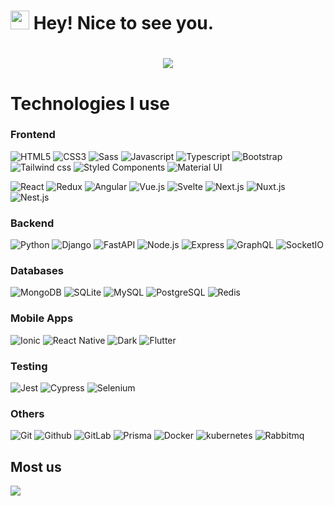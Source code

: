 <h1><img src="https://emojis.slackmojis.com/emojis/images/1531849430/4246/blob-sunglasses.gif?1531849430" width="30"/> Hey! Nice to see you.</h1>

<h1 align="center">
  <a href="https://git.io/typing-svg">
    <img src="https://readme-typing-svg.herokuapp.com/?lines=This+is+Joseph+Boscán....;Welcome+to+my+github!&center=true&size=30">
  </a>
</h1>

# Technologies I use

### Frontend

<p>
  <img alt="HTML5" src="https://img.shields.io/badge/html5-%23E34F26.svg?style=flat-square&logo=html5&logoColor=white" />
  <img alt="CSS3" src="https://img.shields.io/badge/css3-%231572B6.svg?style=flat-square&logo=css3&logoColor=white" />
  <img alt="Sass" src="https://img.shields.io/badge/SASS-hotpink.svg?style=flat-square&logo=SASS&logoColor=white" />
  <img alt="Javascript" src="https://img.shields.io/badge/JavaScript-323330?style=flat-square&logo=javascript&logoColor=F7DF1E" />
  <img alt="Typescript" src="https://img.shields.io/badge/TypeScript-007ACC?style=flat-square&logo=typescript&logoColor=white" />
  <img alt="Bootstrap" src="https://img.shields.io/badge/Bootstrap-563D7C?style=flat-square&logo=bootstrap&logoColor=white" />
  <img alt="Tailwind css" src="https://img.shields.io/badge/Tailwind_CSS-38B2AC?style=flat-square&logo=tailwind-css&logoColor=white" />
  <img alt="Styled Components" src="https://img.shields.io/badge/styled--components-DB7093?style=flat-square&logo=styled-components&logoColor=white" />
  <img alt="Material UI" src="https://img.shields.io/badge/Material--UI-0081CB?style=flat-square&logo=material-ui&logoColor=white" />
</p>
<p>
  <img alt="React" src="https://img.shields.io/badge/React-20232A?style=flat-square&logo=react&logoColor=61DAFB" />
  <img alt="Redux" src="https://img.shields.io/badge/Redux-593D88?style=flat-square&logo=redux&logoColor=white" />
  <img alt="Angular" src="https://img.shields.io/badge/Angular-DD0031?style=flat-square&logo=angular&logoColor=white" />
  <img alt="Vue.js" src="https://img.shields.io/badge/Vue.js-35495E?style=flat-square&logo=vue.js&logoColor=4FC08D" />
  <img alt="Svelte" src="https://img.shields.io/badge/Svelte-4A4A55?style=flat-square&logo=svelte&logoColor=FF3E00" />
  <img alt="Next.js" src="https://img.shields.io/badge/Next-black?style=flat-square&logo=next.js&logoColor=white" />
  <img alt="Nuxt.js" src="https://img.shields.io/badge/Nuxt-002E3B?style=flat-square&logo=nuxtdotjs&logoColor=#00DC82" />
  <img alt="Nest.js" src="https://img.shields.io/badge/nestjs-%23E0234E.svg?style=flat-square&logo=nestjs&logoColor=white" />
</p>

### Backend 

<p>  
  <img alt="Python" src="https://img.shields.io/badge/Python-F6C915?style=flat-square&logo=python&logoColor=092E20" />
  <img alt="Django" src="https://img.shields.io/badge/Django-092E20?style=flat-square&logo=django&logoColor=white" />
<!--   <img alt="Flask" src="https://img.shields.io/badge/Flask-000000?style=flat-square&logo=flask&logoColor=white" /> -->
  <img alt="FastAPI" src="https://img.shields.io/badge/FastAPI-005571?style=flat-square&logo=fastapi" />
  <img alt="Node.js" src="https://img.shields.io/badge/node.js-6DA55F?style=flat-square&logo=node.js&logoColor=white" />
  <img alt="Express" src="https://img.shields.io/badge/express.js-%23404d59.svg?style=flat-square&logo=express&logoColor=%2361DAFB" />
  <img alt="GraphQL" src="https://img.shields.io/badge/-GraphQL-E10098?style=flat-square&logo=graphql&logoColor=white" />
  <img alt="SocketIO" src="https://img.shields.io/badge/Socket.io-black?style=flat-square&logo=socket.io&badgeColor=010101" />
</p>

### Databases

<p>  
  <img alt="MongoDB" src="https://img.shields.io/badge/MongoDB-4EA94B?style=flat-square&logo=mongodb&logoColor=white" />
  <img alt="SQLite" src="https://img.shields.io/badge/SQLite-07405E?style=flat-square&logo=sqlite&logoColor=white" />
  <img alt="MySQL" src="https://img.shields.io/badge/MySQL-005C84?style=flat-square&logo=mysql&logoColor=white" />
  <img alt="PostgreSQL" src="https://img.shields.io/badge/PostgreSQL-316192?style=flat-square&logo=postgresql&logoColor=white" />
  <img alt="Redis" src="https://img.shields.io/badge/redis-%23DD0031.svg?&style=flat-square&logo=redis&logoColor=white" />
</p>

### Mobile Apps

<p>  
  <img alt="Ionic" src="https://img.shields.io/badge/Ionic-3880FF?style=flat-square&logo=ionic&logoColor=white" />
  <img alt="React Native" src="https://img.shields.io/badge/React_Native-20232A?style=flat-square&logo=react&logoColor=61DAFB" />
  <img alt="Dark" src="https://img.shields.io/badge/Dart-0175C2?style=flat-square&logo=dart&logoColor=white" />
  <img alt="Flutter" src="https://img.shields.io/badge/Flutter-02569B?style=flat-square&logo=flutter&logoColor=white" />
</p>

### Testing

<p>  
  <img alt="Jest" src="https://img.shields.io/badge/-jest-%23C21325?style=flat-square&logo=jest&logoColor=white" />
  <img alt="Cypress" src="https://img.shields.io/badge/-cypress-%23E5E5E5?style=flat-square&logo=cypress&logoColor=058a5e" />
  <img alt="Selenium" src="https://img.shields.io/badge/-selenium-%43B02A?style=flat-square&logo=selenium&logoColor=white" />  
</p>

### Others

<p>
  <img alt="Git" src="https://img.shields.io/badge/git-%23F05033.svg?style=flat-square&logo=git&logoColor=white" />
  <img alt="Github" src="https://img.shields.io/badge/github-%23121011.svg?style=flat-square&logo=github&logoColor=white" />
  <img alt="GitLab" src="https://img.shields.io/badge/gitlab-%23181717.svg?style=flat-square&logo=gitlab&logoColor=white" />
  <img alt="Prisma" src="https://img.shields.io/badge/Prisma-3982CE?style=flat-square&logo=Prisma&logoColor=white" />
  <img alt="Docker" src="https://img.shields.io/badge/docker-%230db7ed.svg?style=flat-square&logo=docker&logoColor=white" />
  <img alt="kubernetes" src="https://img.shields.io/badge/kubernetes-%23326ce5.svg?style=flat-square&logo=kubernetes&logoColor=white" />
  <img alt="Rabbitmq" src="https://img.shields.io/badge/rabbitmq-%23FF6600.svg?&style=flat-square&logo=rabbitmq&logoColor=white" />
</p>


## Most us

<a href="https://github.com/Daggy1234">
  <img src="https://github-readme-stats.vercel.app/api/top-langs/?username=joeypy&layout=compact" />
</a>

